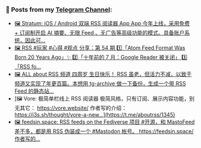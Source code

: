 ### 📰 Posts from my [Telegram Channel](https://t.me/s/aboutrss):
<!-- BLOG-POST-LIST:START -->
- [🖼 Stratum: iOS / Android 双端 RSS 阅读器 App App 今年上线，采用免费 + 订阅制开启 AI 摘要、无限 Feed 、无广告等高级功能的模式。具备账户系统，因此可...](https://t.me/aboutrss/1348)
- [🖼 RSS #玩家 #心得 #观点 分享：第 54 期 1️⃣「Atom Feed Format Was Born 20 Years Ago」✨ 2️⃣「十年前的 7 月：Google Reader 被关闭」 3️⃣「RSS fo...](https://t.me/aboutrss/1347)
- [🖼 ALL about RSS 频道 四周岁 生日快乐！ RSS 虽老，但活力不减，以致于频道又实现了年更百篇。本想用 tg-archive 做一下备份，生成一个带 RSS Feed 的静态站...](https://t.me/aboutrss/1346)
- [🖼 Vore: 极简单栏线上 RSS 阅读器 极简风格，只有订阅、展示内容功能，别无其它： https://vore.website/ 作者写的介绍： https://j3s.sh/thought/vore-a-new...](https://t.me/aboutrss/1345)
- [🖼 feedsin.space: RSS feeds on the Fediverse 项目 #开源，和 MastoFeed 差不多，都是用 RSS 伪装成一个 #Mastodon 帐号。 https://feedsin.space/ 作者写的...](https://t.me/aboutrss/1344)
<!-- BLOG-POST-LIST:END -->

<!--
**AboutRSS/AboutRSS** is a ✨ _special_ ✨ repository because its `README.md` (this file) appears on your GitHub profile.

Here are some ideas to get you started:

- 🔭 I’m currently working on ...
- 🌱 I’m currently learning ...
- 👯 I’m looking to collaborate on ...
- 🤔 I’m looking for help with ...
- 💬 Ask me about ...
- 📫 How to reach me: ...
- 😄 Pronouns: ...
- ⚡ Fun fact: ...
-->
